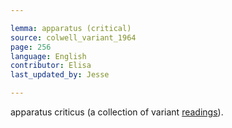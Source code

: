 ```yaml
---

lemma: apparatus (critical)
source: colwell_variant_1964
page: 256
language: English
contributor: Elisa
last_updated_by: Jesse

---
```


apparatus criticus (a collection of variant [readings](readingVariant.html)).
